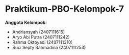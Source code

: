 # Praktikum-PBO-Kelompok-7

**Anggota Kelompok:**  
- Andriansyah (2407111615)  
- Aryo Abi Putra (2407111242)  
- Rahma Oktoyadi (2407111310)  
- Suci Septy Rahmadina (2407111253)
